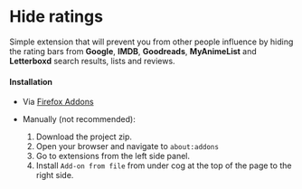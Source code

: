 Hide ratings
======================================================================

Simple extension that will prevent you from other people influence by hiding the rating bars from **Google**, **IMDB**, **Goodreads**, **MyAnimeList** and **Letterboxd** search results, lists and reviews.

#### Installation

- Via [Firefox Addons](https://addons.mozilla.org/en-US/firefox/addon/hide-ratings-firefox/)

- Manually (not recommended):
  1. Download the project zip.
  2. Open your browser and navigate to `about:addons`
  3. Go to extensions from the left side panel.
  4. Install `Add-on from file` from under cog at the top of the page to the right side.

